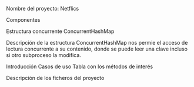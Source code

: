 Nombre del proyecto: Netflics

Componentes

Estructura concurrente
ConcurrentHashMap

Descripción de la estructura
ConcurrentHashMap nos permie el acceso de lectura concurrente a su contenido, donde se puede leer una clave incluso si otro subproceso la modifica.

Introducción
Casos de uso
Tabla con los métodos de interés

Descripción de los ficheros del proyecto
